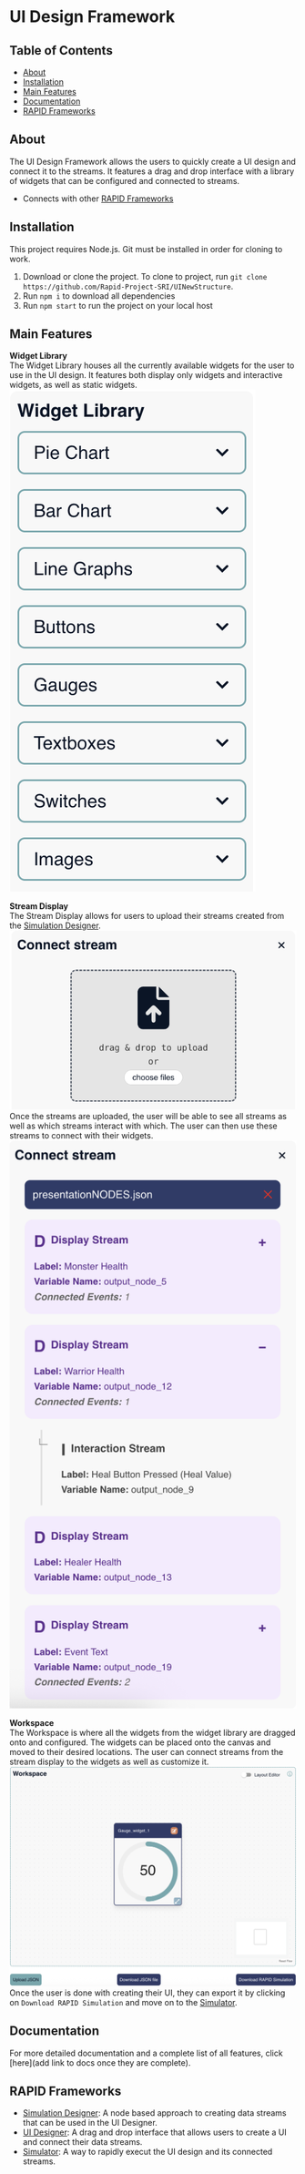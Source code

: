 # UI Design Framework

## Table of Contents
- [About](#about)
- [Installation](#installation)
- [Main Features](#main-features)
- [Documentation](#documentation)
- [RAPID Frameworks](#rapid-frameworks)
## About
The UI Design Framework allows the users to quickly create a UI design and connect it to the streams. It features a drag and drop interface with a library of widgets that can be configured and connected to streams. 

- Connects with other [RAPID Frameworks](#rapid-frameworks)

## Installation
This project requires Node.js. Git must be installed in order for cloning to work.
1. Download or clone the project. To clone to project, run `git clone https://github.com/Rapid-Project-SRI/UINewStructure`. 
2. Run `npm i` to download all dependencies
3. Run `npm start` to run the project on your local host

## Main Features
**Widget Library**<br>
The Widget Library houses all the currently available widgets for the user to use in the UI design. It features both display only widgets and interactive widgets, as well as static widgets. 
![Widget Library Image](/readme_images/widgetlibrary.png)

**Stream Display**<br>
The Stream Display allows for users to upload their streams created from the [Simulation Designer](https://github.com/Rapid-Project-SRI/Simulation-Designer).
![Upload Stream](/readme_images/uploadstream.png)
Once the streams are uploaded, the user will be able to see all streams as well as which streams interact with which. The user can then use these streams to connect with their widgets.
![Stream Displays](/readme_images/streamdisplays.png)

**Workspace**<br>
The Workspace is where all the widgets from the widget library are dragged onto and configured. The widgets can be placed onto the canvas and moved to their desired locations. The user can connect streams from the stream display to the widgets as well as customize it.
![Workspace](/readme_images/workspace.png)
Once the user is done with creating their UI, they can export it by clicking on `Download RAPID Simulation` and move on to the [Simulator](https://github.com/Rapid-Project-SRI/Simulator).

## Documentation
For more detailed documentation and a complete list of all features, click [here](add link to docs once they are complete).

## RAPID Frameworks
- [Simulation Designer](https://github.com/Rapid-Project-SRI/Simulation-Designer): A node based approach to creating data streams that can be used in the UI Designer.
- [UI Designer](https://github.com/Rapid-Project-SRI/UINewStructure): A drag and drop interface that allows users to create a UI and connect their data streams.
- [Simulator](https://github.com/Rapid-Project-SRI/Simulator): A way to rapidly execut the UI design and its connected streams.